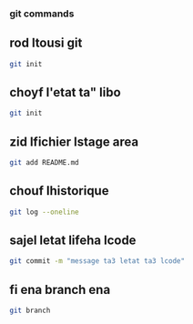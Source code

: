 ### git commands

## rod ltousi git
```bash
git init
```
## choyf l'etat ta" libo
```bash
git init
```
## zid lfichier lstage area
```bash
git add README.md
```
## chouf lhistorique
```bash
git log --oneline
```
## sajel letat lifeha lcode
```bash
git commit -m "message ta3 letat ta3 lcode"
```
## fi ena branch ena 
```bash
git branch
```
## 